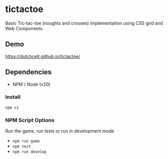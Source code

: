 # tictactoe

Basic Tic-tac-toe (noughts and crosses) implementation using CSS grid and Web Components.

## Demo

https://dutchcelt.github.io/tictactoe/

## Dependencies

-   NPM / Node (v20)

### Install

`npm ci`

### NPM Script Options

Run the game, run tests or run in development mode

-   `npm run game`
-   `npm test`
-   `npm run develop`
